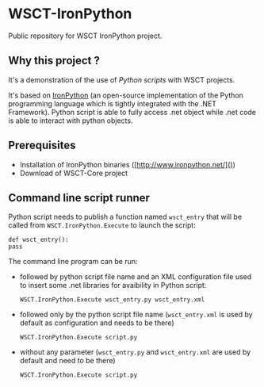 WSCT-IronPython
===============

Public repository for WSCT IronPython project.

Why this project ?
------------------
It's a demonstration of the use of *Python scripts* with WSCT projects.

It's based on [IronPython](http://www.ironpython.net/) (an open-source implementation of the Python programming language which is tightly integrated with the .NET Framework). Python script is able to fully access .net object while .net code is able to interact with python objects.


Prerequisites
-------------
* Installation of IronPython binaries ([http://www.ironpython.net/]())
* Download of WSCT-Core project


Command line script runner
--------------------------
Python script needs to publish a function named `wsct_entry` that will be called from `WSCT.IronPython.Execute` to launch the script:

```
def wsct_entry():
pass
```

The command line program can be run:

* followed by python script file name and an XML configuration file used to insert some .net libraries for avaibility in Python script:

  ```
  WSCT.IronPython.Execute wsct_entry.py wsct_entry.xml
  ```

* followed only by the python script file name (`wsct_entry.xml` is used by default as configuration and needs to be there)

  ```
  WSCT.IronPython.Execute script.py
  ```

* without any parameter (`wsct_entry.py` and `wsct_entry.xml` are used by default and need to be there)

  ```
  WSCT.IronPython.Execute script.py
  ```

